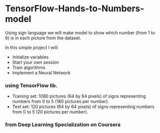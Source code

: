 # TensorFlow-Hands-to-Numbers-model
Using sign language we will make model to show which number (from 1 to 6) is in each picture from the dataset.

In this simple project I will: 
- Initialize variables
- Start your own session
- Train algorithms 
- Implement a Neural Network

### using TensorFlow lib.

- Training set: 1080 pictures (64 by 64 pixels) of signs representing numbers from 0 to 5 (180 pictures per number).
- Test set: 120 pictures (64 by 64 pixels) of signs representing numbers from 0 to 5 (20 pictures per number).

### from Deep Learning Specialization on Coursera
